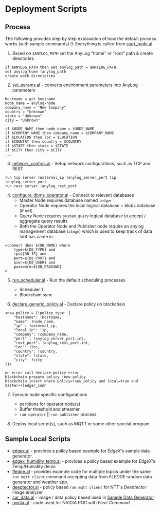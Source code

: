 # Deployment Scripts

## Process 
The following provides step by step explanation of how the default process works (with sample commands)
0. Everything is called from [start_node.al](start_node.al)
1. Based on `$ANYLOG_PATH` set the AnyLog "home" or "root" path & create directories
```anylog
if $ANYLOG_PATH then set anylog_path = $ANYLOG_PATH
set anylog home !anylog_path
create work directories
```
2. [set_params.al](deployment_scripts/set_params.al) - converts environment parameters into AnyLog parameters 
```anylog
hostname = get hostname
node_name = anylog-node
company_name = "New Company"
country = "Unknown"
state = "Unknown"
city = "Unknown"

if $NODE_NAME then node_name = $NODE_NAME
if $COMPANY_NAME then company_name = $COMPANY_NAME
if $LOCATION then loc = $LOCATION
if $COUNTRY then country = $COUNTRY
if $STATE then state = $STATE
if $CITY then city = $CITY
...
```

3. [network_configs.al](../demo_scripts/network_configs.al) - Setup network configurations, such as TCP and REST
```anylog
run tcp server !external_ip !anylog_server_port !ip !anylog_server_port 
run rest server !anylog_rest_port 
```

4. [configure_dbms_operator.al](deployment_scripts/database/configure_dbms_operator.al) - Connect to relevent databases
   * Master Node requires database named `ledger`
   * Operator Node requires the local logical database + blobs database (if set)
   * Query Node requires `system_query` logical database to accept / aggregate query results 
   * Both the Operator Node and Publisher node require an anylog management database (`almgm`) which is used to keep 
   track of data taht has came in
```anylog
<connect dbms ${DB_NAME} where 
    type=${DB_TYPE} and 
    ip=${DB_IP} and 
    port=${DB_PORT} and 
    user=${DB_USER} and 
    password=${DB_PASSSWD}
>
```

5. [run_scheduler.al](deployment_scripts/run_scheduler.al) - Run the default scheduling processes 
   * Scheduler 1 
   * Blockchain sync 


6. [declare_generic_policy.al](deployment_scripts/declare_generic_policy.al) - Declare policy on blockchain 
```anylog 
<new_policy = {!policy_type: {
    "hostname": !hostname,
    "name": !node_name,
    "ip" : !external_ip,
    "local_ip": !ip,
    "company": !company_name,
    "port" : !anylog_server_port.int,
    "rest_port": !anylog_rest_port.int,
    "loc": !loc,
    "country": !country,
    "state": !state, 
    "city": !city
}}>

on error call declare-policy-error
blockchain prepare policy !new_policy
blockchain insert where policy=!new_policy and local=true and master=!ledger_conn
```

7. Execute node specific configurations
   * partitions for operator node(s) 
   * Buffer threshold and streamer 
   * `run operator` || `run publisher` process 

8. Deploy local script(s), such as MQTT or some other special program


## Sample Local Scripts
* [edgex.al](sample_code/edgex.al) - provides a policy based example for _EdgeX_'s sample data generator. 
* [edgex_humidity_temp.al](../archive/fujitsu/edgex_humidity_temp.al) - provides a policy based example for _EdgeX_'s Temp/Humidity demo 
* [fledge.al](../demo_scripts/fledge.al) - provides example code for multiple topics under the same `run mqtt client` command
accepting data from _FLEDGE_ random data generator and weather app. 
* [deeptector.al](../archive/blob_image_data_base64.al) - policy based `run mqtt client` for NTT's _Deeptector_ image analyzer 
* [car_data.al](../archive/blob_video_data_base64.al) - image / data policy based used in [Sample Data Generator](https://github.com/AnyLog-co/Sample-Data-Generator/blob/master/data_generator_file_processing.py)
* [nvidia.al](../archive/NVIDIA/log_files.al) - code used for NVIDIA POC with _Fleet Command_
